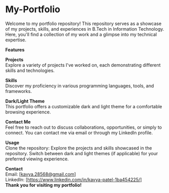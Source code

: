 # My-Portfolio
Welcome to my portfolio repository! This repository serves as a showcase of my projects, skills, and experiences in B.Tech in Information Technology. Here, you'll find a collection of my work and a glimpse into my technical expertise.

**Features**   

**Projects**  
  Explore a variety of projects I've worked on, each demonstrating different skills and technologies.

**Skills**  
  Discover my proficiency in various programming languages, tools, and frameworks.  
  
**Dark/Light Theme**  
  This portfolio offers a customizable dark and light theme for a comfortable browsing experience.  
  
**Contact Me**  
  Feel free to reach out to discuss collaborations, opportunities, or simply to connect. You can contact me via email or through my LinkedIn profile.  

**Usage**  
  Clone the repository:
  Explore the projects and skills showcased in the repository.
  Switch between dark and light themes (if applicable) for your preferred viewing experience.  
  
**Contact**  
  Email: [kavya.28568@gmail.com]  
  LinkedIn: [https://www.linkedin.com/in/kavya-patel-1ba454225/]  
  **Thank you for visiting my portfolio!**  
  
